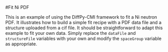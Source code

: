 #Fit Ni PDF

This is an example of using the DiffPy-CMI framework to fit a Ni neutron PDF. It
illustrates how to build a simple fit recipe with a PDF data file and a
structure uploaded from a cif file. It should be straightforward to adapt this
example to fit your own data.  Simply replace the ``dataFile`` and
``structureFile`` variables with your own and modify the ``spaceGroup`` variable
as appropriate.
